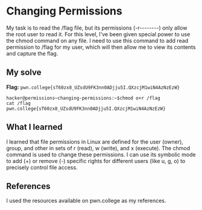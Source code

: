 # Changing Permissions
My task is to read the /flag file, but its permissions (-r--------) only allow the root user to read it. 
For this level, I've been given special power to use the chmod command on any file. 
I need to use this command to add read permission to /flag for my user, which will then allow me to view its contents and capture the flag.

## My solve
**Flag:** `pwn.college{sT60zx8_UZsdU9FK3nn0ADjju5I.QXzcjM1wiN4AzNzEzW}`

```
hacker@permissions~changing-permissions:~$chmod o+r /flag
cat /flag
pwn.college{sT60zx8_UZsdU9FK3nn0ADjju5I.QXzcjM1wiN4AzNzEzW}

```

## What I learned
I learned that file permissions in Linux are defined for the user (owner), group, and other in sets of r (read), w (write), and x (execute). The chmod command is used to change these permissions.
I can use its symbolic mode to add (+) or remove (-) specific rights for different users (like u, g, o) to precisely control file access.

## References 
I used the resources available on pwn.college as my references.
